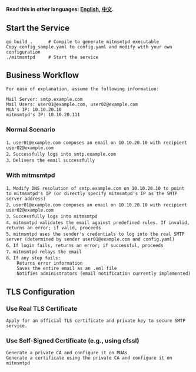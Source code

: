**Read this in other languages: [English](README.md), [中文](README_ZH.md).**

## Start the Service
    go build .      # Compile to generate mitmsmtpd executable  
    Copy config_sample.yaml to config.yaml and modify with your own configuration
    ./mitmsmtpd     # Start the service

## Business Workflow
    For ease of explanation, assume the following information:

    Mail Server: smtp.example.com
    Mail Users: user01@example.com, user02@example.com
    MUA's IP: 10.10.20.10
    mitmsmtpd's IP: 10.10.20.111

### Normal Scenario
    1、user01@example.com composes an email on 10.10.20.10 with recipient user02@example.com
    2、Successfully logs into smtp.example.com
    3、Delivers the email successfully

### With mitmsmtpd
    1、Modify DNS resolution of smtp.example.com on 10.10.20.10 to point to mitmsmtpd's IP (or directly specify mitmsmtpd's IP as the SMTP server address)
    2、user01@example.com composes an email on 10.10.20.10 with recipient user02@example.com
    3、Successfully logs into mitmsmtpd
    4、mitmsmtpd validates the email against predefined rules. If invalid, returns an error; if valid, proceeds
    5、mitmsmtpd uses the sender's credentials to log into the real SMTP server (determined by sender user01@example.com and config.yaml)
    6、If login fails, returns an error; if successful, proceeds
    7、mitmsmtpd relays the email
    8、If any step fails:
        Returns error information
        Saves the entire email as an .eml file
        Notifies administrators (email notification currently implemented)

## TLS Configuration
### Use Real TLS Certificate
    Apply for an official TLS certificate and private key to secure SMTP service.

### Use Self-Signed Certificate (e.g., using cfssl)
    Generate a private CA and configure it on MUAs
    Generate a certificate using the private CA and configure it on mitmsmtpd


